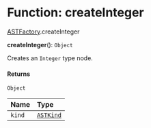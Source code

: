 # Function: createInteger

[ASTFactory](/en/auto-docs/editor/modules/ASTFactory.md).createInteger

**createInteger**(): `Object`

Creates an `Integer` type node.

#### Returns

`Object`

| Name | Type |
| :------ | :------ |
| `kind` | [`ASTKind`](/en/auto-docs/editor/enums/ASTKind.md) |
